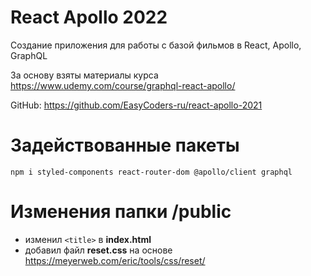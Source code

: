 # React Apollo 2022

Создание приложения для работы с базой фильмов в React, Apollo, GraphQL

За основу взяты материалы курса https://www.udemy.com/course/graphql-react-apollo/

GitHub: https://github.com/EasyCoders-ru/react-apollo-2021

# Задействованные пакеты

    npm i styled-components react-router-dom @apollo/client graphql

# Изменения папки /public

- изменил `<title>` в **index.html**
- добавил файл **reset.css** на основе https://meyerweb.com/eric/tools/css/reset/ 
